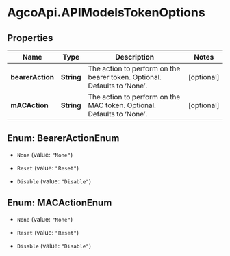 # AgcoApi.APIModelsTokenOptions

## Properties

Name | Type | Description | Notes
------------ | ------------- | ------------- | -------------
**bearerAction** | **String** | The action to perform on the bearer token. Optional. Defaults to ‘None’. | [optional] 
**mACAction** | **String** | The action to perform on the MAC token. Optional. Defaults to ‘None’. | [optional] 



## Enum: BearerActionEnum


* `None` (value: `"None"`)

* `Reset` (value: `"Reset"`)

* `Disable` (value: `"Disable"`)





## Enum: MACActionEnum


* `None` (value: `"None"`)

* `Reset` (value: `"Reset"`)

* `Disable` (value: `"Disable"`)




